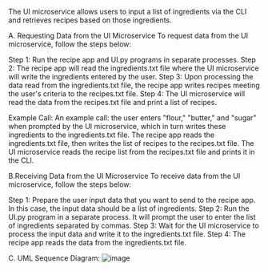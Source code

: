 The UI microservice allows users to input a list of ingredients via the CLI and retrieves recipes based on those ingredients.    

A. Requesting Data from the UI Microservice
To request data from the UI microservice, follow the steps below:

Step 1: Run the recipe app and UI.py programs in separate processes.
Step 2: The recipe app will read the ingredients.txt file where the UI microservice will write the ingredients entered by the user.
Step 3: Upon processing the data read from the ingredients.txt file, the recipe app writes recipes meeting the user's criteria to the recipes.txt file.
Step 4: The UI microservice will read the data from the recipes.txt file and print a list of recipes.

Example Call:
An example call: the user enters "flour," "butter," and "sugar" when prompted by the UI microservice, which in turn writes these ingredients to the ingredients.txt file. The recipe app reads the ingredients.txt file, then writes the list of recipes to the recipes.txt file. The UI microservice reads the recipe list from the recipes.txt file and prints it in the CLI.

B.Receiving Data from the UI Microservice
To receive data from the UI microservice, follow the steps below:

Step 1: Prepare the user input data that you want to send to the recipe app. In this case, the input data should be a list of ingredients.
Step 2: Run the UI.py program in a separate process. It will prompt the user to enter the list of ingredients separated by commas. 
Step 3: Wait for the UI microservice to process the input data and write it to the ingredients.txt file.
Step 4: The recipe app reads the data from the ingredients.txt file.

C. UML Sequence Diagram:
![image](https://github.com/llfares/361-microservice/assets/155480234/42504211-c23e-414d-92d7-52caf1ea3fb1)

